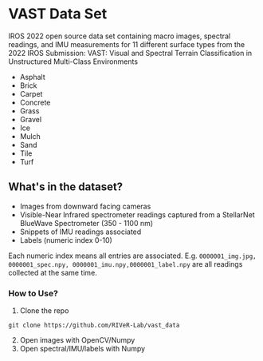 # VAST Data Set
IROS 2022 open source data set containing macro images, spectral readings, and IMU measurements for 11 different surface types from the 2022 IROS Submission:
VAST: Visual and Spectral Terrain Classification in Unstructured Multi-Class Environments

- Asphalt
- Brick
- Carpet
- Concrete
- Grass
- Gravel
- Ice
- Mulch
- Sand
- Tile
- Turf

## What's in the dataset?

- Images from downward facing cameras
- Visible-Near Infrared spectrometer readings captured from a StellarNet BlueWave Spectrometer (350 - 1100 nm)
- Snippets of IMU readings associated
- Labels (numeric index 0-10)

Each numeric index means all entries are associated. E.g. `0000001_img.jpg, 0000001_spec.npy, 0000001_imu.npy,0000001_label.npy` are all readings collected at the same time.
### How to Use?

1. Clone the repo
```
git clone https://github.com/RIVeR-Lab/vast_data
```
2. Open images with OpenCV/Numpy
3. Open spectral/IMU/labels with Numpy
